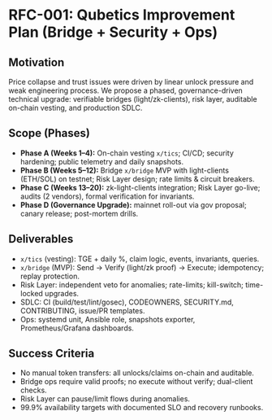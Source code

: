 # RFC-001: Qubetics Improvement Plan (Bridge + Security + Ops)

## Motivation
Price collapse and trust issues were driven by linear unlock pressure and weak engineering process. We propose a phased, governance-driven technical upgrade: verifiable bridges (light/zk-clients), risk layer, auditable on-chain vesting, and production SDLC.

## Scope (Phases)
- **Phase A (Weeks 1–4):** On-chain vesting `x/tics`; CI/CD; security hardening; public telemetry and daily snapshots.
- **Phase B (Weeks 5–12):** Bridge `x/bridge` MVP with light-clients (ETH/SOL) on testnet; Risk Layer design; rate limits & circuit breakers.
- **Phase C (Weeks 13–20):** zk-light-clients integration; Risk Layer go-live; audits (2 vendors), formal verification for invariants.
- **Phase D (Governance Upgrade):** mainnet roll-out via gov proposal; canary release; post-mortem drills.

## Deliverables
- `x/tics` (vesting): TGE + daily %, claim logic, events, invariants, queries.
- `x/bridge` (MVP): Send → Verify (light/zk proof) → Execute; idempotency; replay protection.
- Risk Layer: independent veto for anomalies; rate-limits; kill-switch; time-locked upgrades.
- SDLC: CI (build/test/lint/gosec), CODEOWNERS, SECURITY.md, CONTRIBUTING, issue/PR templates.
- Ops: systemd unit, Ansible role, snapshots exporter, Prometheus/Grafana dashboards.

## Success Criteria
- No manual token transfers: all unlocks/claims on-chain and auditable.
- Bridge ops require valid proofs; no execute without verify; dual-client checks.
- Risk Layer can pause/limit flows during anomalies.
- 99.9% availability targets with documented SLO and recovery runbooks.

